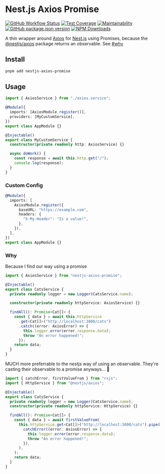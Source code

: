 # Nest.js Axios Promise

[![GitHub Workflow Status](https://img.shields.io/github/actions/workflow/status/allmyfutures/nestjs-axios-promise/nodejs.yml?branch=main&label=Unit%20Tests&style=flat-square)](https://github.com/jasonraimondi/nestjs-axios-promise)
[![Test Coverage](https://img.shields.io/codeclimate/coverage/jasonraimondi/nestjs-axios-promise?style=flat-square)](https://codeclimate.com/github/jasonraimondi/nestjs-axios-promise/test_coverage)
[![Maintainability](https://img.shields.io/codeclimate/coverage-letter/jasonraimondi/nestjs-axios-promise?label=maintainability&style=flat-square)](https://codeclimate.com/github/jasonraimondi/nestjs-axios-promise/maintainability)
[![GitHub package.json version](https://img.shields.io/github/package-json/v/jasonraimondi/nestjs-axios-promise?style=flat-square)](https://github.com/jasonraimondi/nestjs-axios-promise/releases/latest)
[![NPM Downloads](https://img.shields.io/npm/dt/nestjs-axios-promise?label=npm%20downloads&style=flat-square)](https://www.npmjs.com/package/nestjs-axios-promise)

A thin wrapper around [Axios](https://github.com/axios/axios) for [Nest.js](https://github.com/nestjs/nest) using Promises, because the [@nestjs/axios](https://github.com/nestjs/axios) package returns an observable. See [#why](#why)

## Install

```bash
pnpm add nestjs-axios-promise
```

## Usage

```typescript
import { AxiosService } from "./axios.service";

@Module({
  imports: [AxiosModule.register()],
  providers: [MyCustomService],
})
export class AppModule {}
```

```typescript
@Injectable()
export class MyCustomService {
  constructor(private readonly http: AxiosService) {}

  async doWork() {
    const response = await this.http.get("/");
    console.log(response);
  }
}
```

### Custom Config

```typescript
@Module({
  imports: [
    AxiosModule.register({
      baseURL: "https://example.com",
      headers: {
        "X-My-Header": "Is a value!",
      },
    }),
  ],
})
export class AppModule {}
```

### Why

Because I find our way using a promise

```ts
import { AxiosService } from "nestjs-axios-promise";

@Injectable()
export class CatsService {
  private readonly logger = new Logger(CatsService.name);

  constructor(private readonly httpService: AxiosService) {}

  findAll(): Promise<Cat[]> {
    const { data } = await this.httpService
      .get<Cat[]>("http://localhost:3000/cats")
      .catch((error: AxiosError) => {
        this.logger.error(error.response.data);
        throw "An error happened!";
      });
    return data;
  }
}
```

MUCH more preferrable to the nestjs way of using an observable. They're casting their observable to a promise anyways... :facepalm:

```ts
import { catchError, firstValueFrom } from "rxjs";
import { HttpService } from "@nestjs/axios";

@Injectable()
export class CatsService {
  private readonly logger = new Logger(CatsService.name);
  constructor(private readonly httpService: HttpService) {}

  findAll(): Promise<Cat[]> {
    const { data } = await firstValueFrom(
      this.httpService.get<Cat[]>("http://localhost:3000/cats").pipe(
        catchError((error: AxiosError) => {
          this.logger.error(error.response.data);
          throw "An error happened!";
        }),
      ),
    );
    return data;
  }
}
```
